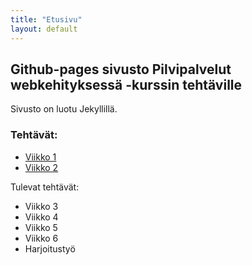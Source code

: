 ```yaml
---
title: "Etusivu"
layout: default
---
```



## Github-pages sivusto Pilvipalvelut webkehityksessä -kurssin tehtäville
Sivusto on luotu Jekyllillä.

### Tehtävät:
- [Viikko 1](./wk1/index.html)
- [Viikko 2](./wk2/week2.md)

Tulevat tehtävät:
- Viikko 3
- Viikko 4
- Viikko 5
- Viikko 6
- Harjoitustyö